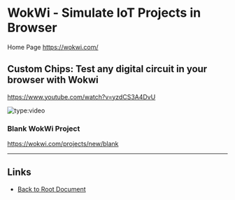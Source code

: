 # WokWi - Simulate IoT Projects in Browser

Home Page <https://wokwi.com/>

## Custom Chips: Test any digital circuit in your browser with Wokwi

<https://www.youtube.com/watch?v=yzdCS3A4DvU>

![type:video](https://www.youtube.com/embed/yzdCS3A4DvU)

### Blank WokWi Project

<https://wokwi.com/projects/new/blank>

----
<!-- Footer Begins Here -->
## Links

- [Back to Root Document](../README.md)
